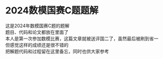 # 2024数模国赛C题题解
这是2024年数模国赛C题的题解  
题目、代码和论文都放在里面了  
本人是第一次参加数模比赛，这篇文章就被送评国二了，虽然最后被刷到省一  
但感觉这样的成绩还是很不错的  
把解题代码和过程留在这里备忘，同时也供大家参考
